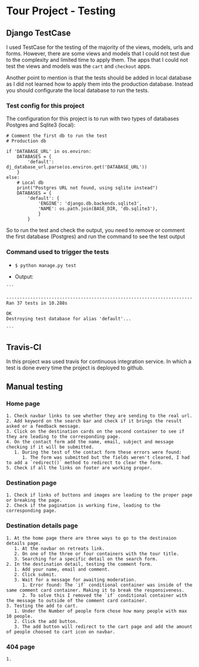 # Tour Project - Testing

## Django TestCase

I used TestCase for the testing of the majority of the views, models, urls and forms. However, there are some views and models that I could not test due to the complexity and limited time to apply them. The apps that I could not test the views and models was the `cart` and `checkout` apps.

Another point to mention is that the tests should be added in local database as I did not learned how to apply them into the production database.
Instead you should configurate the local database to run the tests.

### Test config for this project

The configuration for this project is to run with two types of databases Postgres and Sqlite3 (local):

```
# Comment the first db to run the test
# Production db

if 'DATABASE_URL' in os.environ:
    DATABASES = {
        'default': dj_database_url.parse(os.environ.get('DATABASE_URL'))
    }
else:
    # Local db
    print("Postgres URL not found, using sqlite instead")
    DATABASES = {
        'default': {
            'ENGINE': 'django.db.backends.sqlite3',
            'NAME': os.path.join(BASE_DIR, 'db.sqlite3'),
            }
        }
```

So to run the test and check the output, you need to remove or comment the first database (Postgres) and run the command to see the test output

### Command used to trigger the tests

   - `$ python manage.py test`

   - Output:

    ```

    ----------------------------------------------------------------------
    Ran 37 tests in 10.288s

    OK
    Destroying test database for alias 'default'...

    ```
## Travis-CI

In this project was used travis for continuous integration service. In which a test is done every time the project is deployed to github.

## Manual testing

### Home page

    1. Check navbar links to see whether they are sending to the real url.
    2. Add keyword on the search bar and check if it brings the result asked or a feedback message.
    3. Click on the destination cards on the second container to see if they are leading to the corresponding page.
    4. On the contact form add the name, email, subject and message checking if it will be submitted.
       1. During the test of the contact form these errors were found:
          1. The form was submitted but the fields weren't cleared, I had to add a `redirect()` method to redirect to clear the form.
    5. Check if all the links on footer are working proper.

### Destination page

    1. Check if links of buttons and images are leading to the proper page or breaking the page.
    2. Check if the pagination is working fine, leading to the corresponding page.

### Destination details page

    1. At the home page there are three ways to go to the destinaion details page.
       1. At the navbar on retreats link.
       2. On one of the three or four containers with the tour title.
       3. Searching for a specific detail on the search form.
    2. In the destination detail, testing the comment form.
       1. Add your name, email and comment.
       2. Click submit.
       3. Wait for a message for awaiting moderation.
          1. Error found: The `if` conditional container was inside of the same comment card container. Making it to break the responsiveness.
          2. To solve this I removed the `if` conditional container with the message to outside of the comment card container.
    3. Testing the add to cart.
       1. Under the Number of people form chose how many people with max 10 people.
       2. Click the add button.
       3. The add button will redirect to the cart page and add the amount of people choosed to cart icon on navbar.

### 404 page

    1.  
